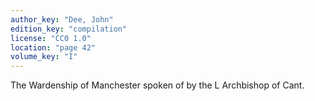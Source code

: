 ```yaml
---
author_key: "Dee, John"
edition_key: "compilation"
license: "CC0 1.0"
location: "page 42"
volume_key: "I"
---
```

The Wardenship of Manchester spoken of by the L Archbishop of Cant.
